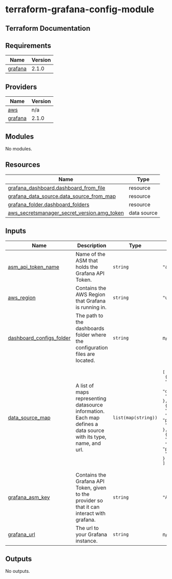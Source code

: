 # terraform-grafana-config-module

## Terraform Documentation

<!-- BEGIN_TF_DOCS -->
## Requirements

| Name | Version |
|------|---------|
| <a name="requirement_grafana"></a> [grafana](#requirement\_grafana) | 2.1.0 |

## Providers

| Name | Version |
|------|---------|
| <a name="provider_aws"></a> [aws](#provider\_aws) | n/a |
| <a name="provider_grafana"></a> [grafana](#provider\_grafana) | 2.1.0 |

## Modules

No modules.

## Resources

| Name | Type |
|------|------|
| [grafana_dashboard.dashboard_from_file](https://registry.terraform.io/providers/grafana/grafana/2.1.0/docs/resources/dashboard) | resource |
| [grafana_data_source.data_source_from_map](https://registry.terraform.io/providers/grafana/grafana/2.1.0/docs/resources/data_source) | resource |
| [grafana_folder.dashboard_folders](https://registry.terraform.io/providers/grafana/grafana/2.1.0/docs/resources/folder) | resource |
| [aws_secretsmanager_secret_version.amg_token](https://registry.terraform.io/providers/hashicorp/aws/latest/docs/data-sources/secretsmanager_secret_version) | data source |

## Inputs

| Name | Description | Type | Default | Required |
|------|-------------|------|---------|:--------:|
| <a name="input_asm_api_token_name"></a> [asm\_api\_token\_name](#input\_asm\_api\_token\_name) | Name of the ASM that holds the Grafana API Token. | `string` | `"amg-api-token"` | no |
| <a name="input_aws_region"></a> [aws\_region](#input\_aws\_region) | Contains the AWS Region that Grafana is running in. | `string` | `"us-east-1"` | no |
| <a name="input_dashboard_configs_folder"></a> [dashboard\_configs\_folder](#input\_dashboard\_configs\_folder) | The path to the dashboards folder where the configuration files are located. | `string` | n/a | yes |
| <a name="input_data_source_map"></a> [data\_source\_map](#input\_data\_source\_map) | A list of maps representing datasource information. Each map defines a data source with its type, name, and url. | `list(map(string))` | <pre>[<br>  {<br>    "data_source_name": "CloudName1",<br>    "data_source_type": "cloudwatch",<br>    "data_source_url": "https://cloudwatch.amazonaws.com"<br>  },<br>  {<br>    "data_source_name": "PromName1",<br>    "data_source_type": "prometheus",<br>    "data_source_url": "https://prometheus.amazonaws.com"<br>  },<br>  {<br>    "data_source_name": "PromName2",<br>    "data_source_type": "prometheus",<br>    "data_source_url": "https://prometheus2.amazonaws.com"<br>  }<br>]</pre> | no |
| <a name="input_grafana_asm_key"></a> [grafana\_asm\_key](#input\_grafana\_asm\_key) | Contains the Grafana API Token, given to the provider so that it can interact with grafana. | `string` | `"AMG_API_Token"` | no |
| <a name="input_grafana_url"></a> [grafana\_url](#input\_grafana\_url) | The url to your Grafana instance. | `string` | n/a | yes |

## Outputs

No outputs.
<!-- END_TF_DOCS -->
